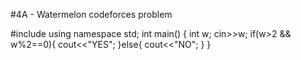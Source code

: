 #4A - Watermelon
codeforces problem

#include<iostream>
using namespace std;
int main()
{
    int w;
    cin>>w;
    if(w>2 && w%2==0){
        cout<<"YES";
    }else{
        cout<<"NO";
    }
}

